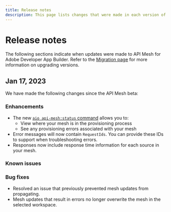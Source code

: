 ```yaml
---
title: Release notes
description: This page lists changes that were made in each version of API Mesh for Adobe Developer App Builder.
---
```


# Release notes

The following sections indicate when updates were made to API Mesh for Adobe Developer App Builder. Refer to the [Migration page](migration.md) for more information on upgrading versions.

## Jan 17, 2023

We have made the following changes since the API Mesh beta:

### Enhancements

- The new [`aio api-mesh:status` command](command-reference.md#aio-api-meshstatus) allows you to: <!-- the target of the link above is added in PR #75 -->
  - View where your mesh is in the provisioning process
  - See any provisioning errors associated with your mesh
- Error messages will now contain `RequestIds`. You can provide these IDs to support when troubleshooting errors.
- Responses now include response time information for each source in your mesh.

### Known issues

<!-- I'll need someone to provide these -->

### Bug fixes

- Resolved an issue that previously prevented mesh updates from propagating.
- Mesh updates that result in errors no longer overwrite the mesh in the selected workspace.
